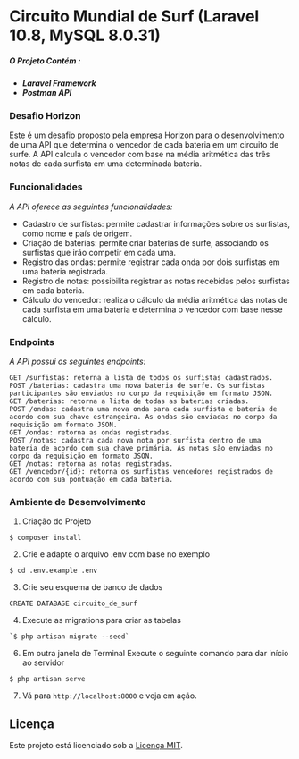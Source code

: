 # Circuito Mundial de Surf (Laravel 10.8, MySQL 8.0.31)

##### O Projeto Contém :

-   **_Laravel Framework_**
-   **_Postman API_** 

### Desafio Horizon

Este é um desafio proposto pela empresa Horizon para o desenvolvimento de uma API que determina o vencedor de cada bateria em um circuito de surfe. A API calcula o vencedor com base na média aritmética das três notas de cada surfista em uma determinada bateria.

### Funcionalidades

_A API oferece as seguintes funcionalidades:_

-   Cadastro de surfistas: permite cadastrar informações sobre os surfistas, como nome e país de origem.
-   Criação de baterias: permite criar baterias de surfe, associando os surfistas que irão competir em cada uma.
-   Registro das ondas: permite registrar cada onda por dois surfistas em uma bateria registrada.
-   Registro de notas: possibilita registrar as notas recebidas pelos surfistas em cada bateria.
-   Cálculo do vencedor: realiza o cálculo da média aritmética das notas de cada surfista em uma bateria e determina o vencedor com base nesse cálculo.

### Endpoints

_A API possui os seguintes endpoints:_

```POST /surfistas: cadastra um novo surfista no sistema. Os parâmetros necessários são enviados no corpo da requisição em formato JSON.
GET /surfistas: retorna a lista de todos os surfistas cadastrados.
POST /baterias: cadastra uma nova bateria de surfe. Os surfistas participantes são enviados no corpo da requisição em formato JSON.
GET /baterias: retorna a lista de todas as baterias criadas.
POST /ondas: cadastra uma nova onda para cada surfista e bateria de acordo com sua chave estrangeira. As ondas são enviadas no corpo da requisição em formato JSON.
GET /ondas: retorna as ondas registradas.
POST /notas: cadastra cada nova nota por surfista dentro de uma bateria de acordo com sua chave primária. As notas são enviadas no corpo da requisição em formato JSON.
GET /notas: retorna as notas registradas.
GET /vencedor/{id}: retorna os surfistas vencedores registrados de acordo com sua pontuação em cada bateria.
```

### Ambiente de Desenvolvimento

1. Criação do Projeto

```
$ composer install

```

2. Crie e adapte o arquivo .env com base no exemplo

```
$ cd .env.example .env
```

3. Crie seu esquema de banco de dados

```
CREATE DATABASE circuito_de_surf
```

4. Execute as migrations para criar as tabelas

```
`$ php artisan migrate --seed`
```

6. Em outra janela de Terminal Execute o seguinte comando para dar início ao servidor

```
$ php artisan serve
```

7. Vá para `http://localhost:8000` e veja em ação.

## Licença

Este projeto está licenciado sob a [Licença MIT](https://opensource.org/licenses/MIT).
